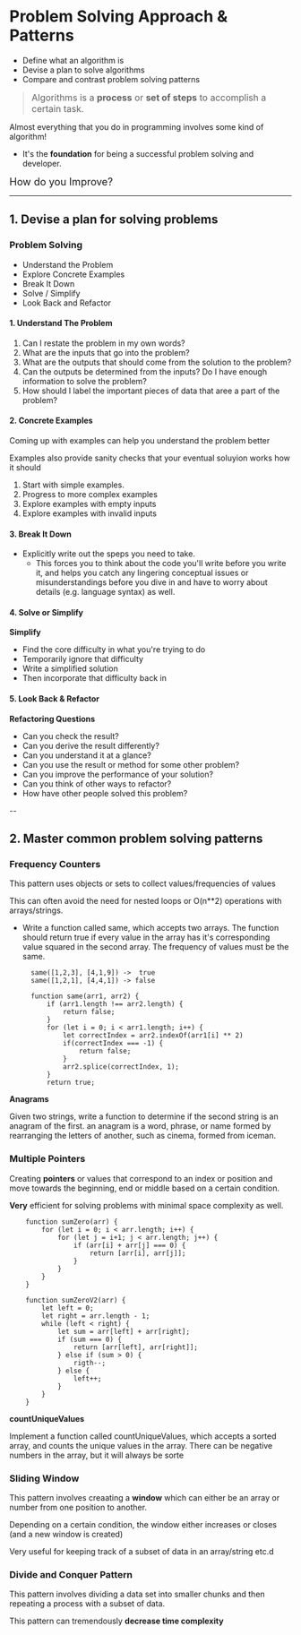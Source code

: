 # Problem Solving Approach & Patterns

- Define what an algorithm is
- Devise a plan to solve algorithms
- Compare and contrast problem solving patterns

> <font size="3px">Algorithms is a **process** or **set of steps** to accomplish a certain task.</font>

Almost everything that you do in programming involves some kind of algorithm!

- It's the **foundation** for being a successful problem solving and developer.

<font size="4px">How do you Improve?</font>

---

## 1. **Devise** a plan for solving problems

### Problem Solving

- Understand the Problem
- Explore Concrete Examples
- Break It Down
- Solve / Simplify
- Look Back and Refactor

#### **1. Understand The Problem**

1. Can I restate the problem in my own words?
2. What are the inputs that go into the problem?
3. What are the outputs that should come from the solution to the problem?
4. Can the outputs be determined from the inputs? Do I have enough information to solve the problem?
5. How should I label the important pieces of data that aree a part of the problem?

#### **2. Concrete Examples**

Coming up with examples can help you understand the problem better

Examples also provide sanity checks that your eventual soluyion works how it should

1. Start with simple examples.
2. Progress to more complex examples
3. Explore examples with empty inputs
4. Explore examples with invalid inputs

#### **3. Break It Down**

- Explicitly write out the speps you need to take.
    - This forces you to think about the code you'll write before you write it, and helps you catch any lingering conceptual issues or misunderstandings before you dive in and have to worry about details (e.g. language syntax) as well.

#### **4. Solve or Simplify**

**Simplify**
- Find the core difficulty in what you're trying to do
- Temporarily ignore that difficulty
- Write a simplified solution
- Then incorporate that difficulty back in

#### **5. Look Back & Refactor**

**Refactoring Questions**
- Can you check the result?
- Can you derive the result differently?
- Can you understand it at a glance?
- Can you use the result or method for some other problem?
- Can you improve the performance of your solution?
- Can you think of other ways to refactor?
- How have other people solved this problem?

--

## 2. **Master** common problem solving patterns

### Frequency Counters

This pattern uses objects or sets to collect values/frequencies of values

This can often avoid the need for nested loops or O(n**2) operations with arrays/strings.

- Write a function called same, which accepts two arrays. The function should return true if every value in the array has it's corresponding value squared in the second array. The frequency of values must be the same.

        same([1,2,3], [4,1,9]) ->  true
        same([1,2,1], [4,4,1]) -> false

        function same(arr1, arr2) {
            if (arr1.length !== arr2.length) {
                return false;
            }
            for (let i = 0; i < arr1.length; i++) {
                let correctIndex = arr2.indexOf(arr1[i] ** 2)
                if(correctIndex === -1) {
                    return false;
                }
                arr2.splice(correctIndex, 1);
            }
            return true;

**Anagrams**

Given two strings, write a function to determine if the second string is an anagram of the first. an anagram is a word, phrase, or name formed by rearranging the letters of another, such as cinema, formed from iceman.

### Multiple Pointers

Creating **pointers** or values that correspond to an index or position and move towards the beginning, end or middle based on a certain condition.

**Very** efficient for solving problems with minimal space complexity as well.

        function sumZero(arr) {
            for (let i = 0; i < arr.length; i++) {
                for (let j = i+1; j < arr.length; j++) {
                    if (arr[i] + arr[j] === 0) {
                        return [arr[i], arr[j]];
                    }
                }
            }
        }

        function sumZeroV2(arr) {
            let left = 0;
            let right = arr.length - 1;
            while (left < right) {
                let sum = arr[left] + arr[right];
                if (sum === 0) {
                    return [arr[left], arr[right]];
                } else if (sum > 0) {
                    rigth--;
                } else {
                    left++;
                }
            }
        }

**countUniqueValues**

Implement a function called countUniqueValues, which accepts a sorted array, and counts the unique values in the array. There can be negative numbers in the array, but it will always be sorte

### Sliding Window

This pattern involves creaating a **window** which can either be an array or number from one position to another.

Depending on a certain condition, the window either increases or closes (and a new window is created)

Very useful for keeping track of a subset of data in an array/string etc.d

### Divide and Conquer Pattern

This pattern involves dividing a data set into smaller chunks and then repeating a process with a subset of data.

This pattern can tremendously **decrease time complexity**